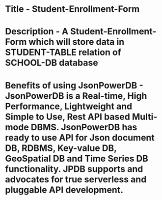 # Title - Student-Enrollment-Form 
# Description - A Student-Enrollment-Form which will store data in STUDENT-TABLE relation of SCHOOL-DB database
# Benefits of using JsonPowerDB - JsonPowerDB is a Real-time, High Performance, Lightweight and Simple to Use, Rest API based Multi-mode DBMS. JsonPowerDB has ready to use API for Json document DB, RDBMS, Key-value DB, GeoSpatial DB and Time Series DB functionality. JPDB supports and advocates for true serverless and pluggable API development.
